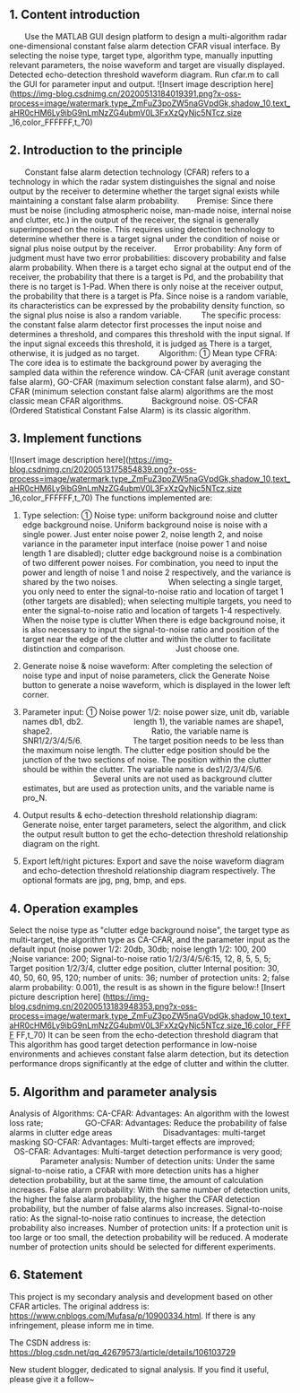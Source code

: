 ## 1. Content introduction
  &nbsp; &nbsp; &nbsp; &nbsp;Use the MATLAB GUI design platform to design a multi-algorithm radar one-dimensional constant false alarm detection CFAR visual interface. By selecting the noise type, target type, algorithm type, manually inputting relevant parameters, the noise waveform and target are visually displayed. Detected echo-detection threshold waveform diagram. Run cfar.m to call the GUI for parameter input and output.
  ![Insert image description here](https://img-blog.csdnimg.cn/20200513184019391.png?x-oss-process=image/watermark,type_ZmFuZ3poZW5naGVpdGk,shadow_10,text_aHR0cHM6Ly9ibG9nLmNzZG4ubmV0L3FxXzQyNjc5NTcz,size _16,color_FFFFFF,t_70)
## 2. Introduction to the principle
  &nbsp; &nbsp; &nbsp; &nbsp;Constant false alarm detection technology (CFAR) refers to a technology in which the radar system distinguishes the signal and noise output by the receiver to determine whether the target signal exists while maintaining a constant false alarm probability.
   &nbsp; &nbsp; &nbsp; &nbsp;Premise: Since there must be noise (including atmospheric noise, man-made noise, internal noise and clutter, etc.) in the output of the receiver, the signal is generally superimposed on the noise. This requires using detection technology to determine whether there is a target signal under the condition of noise or signal plus noise output by the receiver.
     &nbsp; &nbsp; &nbsp; &nbsp;Error probability: Any form of judgment must have two error probabilities: discovery probability and false alarm probability. When there is a target echo signal at the output end of the receiver, the probability that there is a target is Pd, and the probability that there is no target is 1-Pad. When there is only noise at the receiver output, the probability that there is a target is Pfa. Since noise is a random variable, its characteristics can be expressed by the probability density function, so the signal plus noise is also a random variable.
   &nbsp; &nbsp; &nbsp; &nbsp; The specific process: the constant false alarm detector first processes the input noise and determines a threshold, and compares this threshold with the input signal. If the input signal exceeds this threshold, it is judged as There is a target, otherwise, it is judged as no target.
    &nbsp; &nbsp; &nbsp; &nbsp; Algorithm: ① Mean type CFRA: The core idea is to estimate the background power by averaging the sampled data within the reference window. CA-CFAR (unit average constant false alarm), GO-CFAR (maximum selection constant false alarm), and SO-CFAR (minimum selection constant false alarm) algorithms are the most classic mean CFAR algorithms.
       &nbsp; &nbsp; &nbsp; &nbsp; &nbsp; &nbsp; Background noise. OS-CFAR (Ordered Statistical Constant False Alarm) is its classic algorithm.
      
## 3. Implement functions
![Insert image description here](https://img-blog.csdnimg.cn/20200513175854839.png?x-oss-process=image/watermark,type_ZmFuZ3poZW5naGVpdGk,shadow_10,text_aHR0cHM6Ly9ibG9nLmNzZG4ubmV0L3FxXzQyNjc5NTcz,size _16,color_FFFFFF,t_70)
The functions implemented are:

1. Type selection: ① Noise type: uniform background noise and clutter edge background noise. Uniform background noise is noise with a single power. Just enter noise power 2, noise length 2, and noise variance in the parameter input interface (noise power 1 and noise length 1 are disabled); clutter edge background noise is a combination of two different power noises. For combination, you need to input the power and length of noise 1 and noise 2 respectively, and the variance is shared by the two noises.
  &nbsp; &nbsp; &nbsp; &nbsp; &nbsp; &nbsp; &nbsp; &nbsp; &nbsp; &nbsp; &nbsp; When selecting a single target, you only need to enter the signal-to-noise ratio and location of target 1 (other targets are disabled); when selecting multiple targets, you need to enter the signal-to-noise ratio and location of targets 1-4 respectively. When the noise type is clutter When there is edge background noise, it is also necessary to input the signal-to-noise ratio and position of the target near the edge of the clutter and within the clutter to facilitate distinction and comparison.
   &nbsp; &nbsp; &nbsp; &nbsp; &nbsp; &nbsp; &nbsp; &nbsp; &nbsp; &nbsp; &nbsp; Just choose one.

2. Generate noise & noise waveform: After completing the selection of noise type and input of noise parameters, click the Generate Noise button to generate a noise waveform, which is displayed in the lower left corner.

3. Parameter input: ① Noise power 1/2: noise power size, unit db, variable names db1, db2.
  &nbsp; &nbsp; &nbsp; &nbsp; &nbsp; &nbsp; &nbsp; &nbsp; &nbsp; &nbsp; &nbsp; length 1), the variable names are shape1, shape2.
   &nbsp; &nbsp; &nbsp; &nbsp; &nbsp; &nbsp; &nbsp; &nbsp; &nbsp; &nbsp; &nbsp;
     &nbsp; &nbsp; &nbsp; &nbsp; &nbsp; &nbsp; &nbsp; &nbsp; &nbsp; &nbsp; &nbsp; Ratio, the variable name is SNR1/2/3/4/5/6.
     &nbsp; &nbsp; &nbsp; &nbsp; &nbsp; &nbsp; &nbsp; &nbsp; &nbsp; &nbsp; &nbsp; The target position needs to be less than the maximum noise length. The clutter edge position should be the junction of the two sections of noise. The position within the clutter should be within the clutter. The variable name is des1/2/3/4/5/6.
    &nbsp; &nbsp; &nbsp; &nbsp; &nbsp; &nbsp; &nbsp; &nbsp; &nbsp; &nbsp; &nbsp;
    &nbsp; &nbsp; &nbsp; &nbsp; &nbsp; &nbsp; &nbsp; &nbsp; &nbsp; &nbsp; &nbsp; Several units are not used as background clutter estimates, but are used as protection units, and the variable name is pro_N.
    &nbsp; &nbsp; &nbsp; &nbsp; &nbsp; &nbsp; &nbsp; &nbsp; &nbsp; &nbsp; &nbsp;
						 

4. Output results & echo-detection threshold relationship diagram: Generate noise, enter target parameters, select the algorithm, and click the output result button to get the echo-detection threshold relationship diagram on the right.

5. Export left/right pictures: Export and save the noise waveform diagram and echo-detection threshold relationship diagram respectively. The optional formats are jpg, png, bmp, and eps.

## 4. Operation examples
Select the noise type as "clutter edge background noise", the target type as multi-target, the algorithm type as CA-CFAR, and the parameter input as the default input (noise power 1/2: 20db, 30db; noise length 1/2: 100, 200 ;Noise variance: 200; Signal-to-noise ratio 1/2/3/4/5/6:15, 12, 8, 5, 5, 5; Target position 1/2/3/4, clutter edge position, clutter Internal position: 30, 40, 50, 60, 95, 120; number of units: 36; number of protection units: 2; false alarm probability: 0.001), the result is as shown in the figure below:! [Insert picture description here] (https://img-blog.csdnimg.cn/20200513183948353.png?x-oss-process=image/watermark,type_ZmFuZ3poZW5naGVpdGk,shadow_10,text_aHR0cHM6Ly9ibG9nLmNzZG4ubmV0L3FxXzQyNjc5NTcz,size_16,color_FFFF FF,t_70) It can be seen from the echo-detection threshold diagram that This algorithm has good target detection performance in low-noise environments and achieves constant false alarm detection, but its detection performance drops significantly at the edge of clutter and within the clutter.
## 5. Algorithm and parameter analysis
Analysis of Algorithms:
CA-CFAR: Advantages: An algorithm with the lowest loss rate;
  &nbsp; &nbsp; &nbsp; &nbsp; &nbsp; &nbsp; &nbsp; &nbsp; &nbsp;
  GO-CFAR: Advantages: Reduce the probability of false alarms in clutter edge areas
&nbsp; &nbsp; &nbsp; &nbsp; &nbsp; &nbsp; &nbsp; &nbsp; &nbsp; &nbsp; &nbsp; Disadvantages: multi-target masking
SO-CFAR: Advantages: Multi-target effects are improved;
  &nbsp; &nbsp; &nbsp; &nbsp; &nbsp; &nbsp; &nbsp; &nbsp; &nbsp;
  OS-CFAR: Advantages: Multi-target detection performance is very good;
  &nbsp; &nbsp; &nbsp; &nbsp; &nbsp; &nbsp; &nbsp; &nbsp; &nbsp;
  Parameter analysis:
  Number of detection units: Under the same signal-to-noise ratio, a CFAR with more detection units has a higher detection probability, but at the same time, the amount of calculation increases.
  False alarm probability: With the same number of detection units, the higher the false alarm probability, the higher the CFAR detection probability, but the number of false alarms also increases.
  Signal-to-noise ratio: As the signal-to-noise ratio continues to increase, the detection probability also increases.
  Number of protection units: If a protection unit is too large or too small, the detection probability will be reduced. A moderate number of protection units should be selected for different experiments.
## 6. Statement

This project is my secondary analysis and development based on other CFAR articles. The original address is: https://www.cnblogs.com/Mufasa/p/10900334.html. If there is any infringement, please inform me in time.

The CSDN address is: https://blog.csdn.net/qq_42679573/article/details/106103729

New student blogger, dedicated to signal analysis. If you find it useful, please give it a follow~
